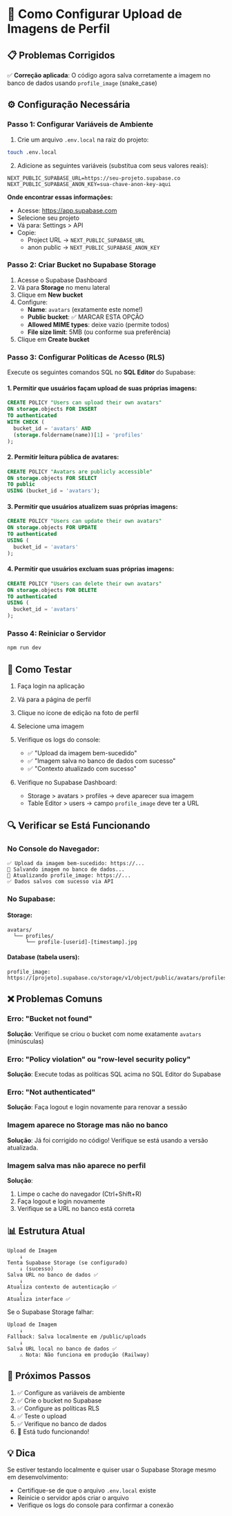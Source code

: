 # 🔧 Como Configurar Upload de Imagens de Perfil

## 📋 Problemas Corrigidos

✅ **Correção aplicada**: O código agora salva corretamente a imagem no banco de dados usando `profile_image` (snake_case)

## ⚙️ Configuração Necessária

### Passo 1: Configurar Variáveis de Ambiente

1. Crie um arquivo `.env.local` na raiz do projeto:

```bash
touch .env.local
```

2. Adicione as seguintes variáveis (substitua com seus valores reais):

```env
NEXT_PUBLIC_SUPABASE_URL=https://seu-projeto.supabase.co
NEXT_PUBLIC_SUPABASE_ANON_KEY=sua-chave-anon-key-aqui
```

**Onde encontrar essas informações:**
- Acesse: https://app.supabase.com
- Selecione seu projeto
- Vá para: Settings > API
- Copie:
  - Project URL → `NEXT_PUBLIC_SUPABASE_URL`
  - anon public → `NEXT_PUBLIC_SUPABASE_ANON_KEY`

### Passo 2: Criar Bucket no Supabase Storage

1. Acesse o Supabase Dashboard
2. Vá para **Storage** no menu lateral
3. Clique em **New bucket**
4. Configure:
   - **Name**: `avatars` (exatamente este nome!)
   - **Public bucket**: ✅ MARCAR ESTA OPÇÃO
   - **Allowed MIME types**: deixe vazio (permite todos)
   - **File size limit**: 5MB (ou conforme sua preferência)
5. Clique em **Create bucket**

### Passo 3: Configurar Políticas de Acesso (RLS)

Execute os seguintes comandos SQL no **SQL Editor** do Supabase:

#### 1. Permitir que usuários façam upload de suas próprias imagens:

```sql
CREATE POLICY "Users can upload their own avatars"
ON storage.objects FOR INSERT
TO authenticated
WITH CHECK (
  bucket_id = 'avatars' AND
  (storage.foldername(name))[1] = 'profiles'
);
```

#### 2. Permitir leitura pública de avatares:

```sql
CREATE POLICY "Avatars are publicly accessible"
ON storage.objects FOR SELECT
TO public
USING (bucket_id = 'avatars');
```

#### 3. Permitir que usuários atualizem suas próprias imagens:

```sql
CREATE POLICY "Users can update their own avatars"
ON storage.objects FOR UPDATE
TO authenticated
USING (
  bucket_id = 'avatars'
);
```

#### 4. Permitir que usuários excluam suas próprias imagens:

```sql
CREATE POLICY "Users can delete their own avatars"
ON storage.objects FOR DELETE
TO authenticated
USING (
  bucket_id = 'avatars'
);
```

### Passo 4: Reiniciar o Servidor

```bash
npm run dev
```

## 🧪 Como Testar

1. Faça login na aplicação
2. Vá para a página de perfil
3. Clique no ícone de edição na foto de perfil
4. Selecione uma imagem
5. Verifique os logs do console:
   - ✅ "Upload da imagem bem-sucedido"
   - ✅ "Imagem salva no banco de dados com sucesso"
   - ✅ "Contexto atualizado com sucesso"

6. Verifique no Supabase Dashboard:
   - Storage > avatars > profiles → deve aparecer sua imagem
   - Table Editor > users → campo `profile_image` deve ter a URL

## 🔍 Verificar se Está Funcionando

### No Console do Navegador:
```
✅ Upload da imagem bem-sucedido: https://...
💾 Salvando imagem no banco de dados...
📸 Atualizando profile_image: https://...
✅ Dados salvos com sucesso via API
```

### No Supabase:

#### Storage:
```
avatars/
  └── profiles/
      └── profile-[userid]-[timestamp].jpg
```

#### Database (tabela users):
```
profile_image: https://[projeto].supabase.co/storage/v1/object/public/avatars/profiles/...
```

## ❌ Problemas Comuns

### Erro: "Bucket not found"
**Solução**: Verifique se criou o bucket com nome exatamente `avatars` (minúsculas)

### Erro: "Policy violation" ou "row-level security policy"
**Solução**: Execute todas as políticas SQL acima no SQL Editor do Supabase

### Erro: "Not authenticated"
**Solução**: Faça logout e login novamente para renovar a sessão

### Imagem aparece no Storage mas não no banco
**Solução**: Já foi corrigido no código! Verifique se está usando a versão atualizada.

### Imagem salva mas não aparece no perfil
**Solução**: 
1. Limpe o cache do navegador (Ctrl+Shift+R)
2. Faça logout e login novamente
3. Verifique se a URL no banco está correta

## 📊 Estrutura Atual

```
Upload de Imagem
    ↓
Tenta Supabase Storage (se configurado)
    ↓ (sucesso)
Salva URL no banco de dados ✅
    ↓
Atualiza contexto de autenticação ✅
    ↓
Atualiza interface ✅
```

Se o Supabase Storage falhar:
```
Upload de Imagem
    ↓
Fallback: Salva localmente em /public/uploads
    ↓
Salva URL local no banco de dados ✅
    ⚠️ Nota: Não funciona em produção (Railway)
```

## 🚀 Próximos Passos

1. ✅ Configure as variáveis de ambiente
2. ✅ Crie o bucket no Supabase
3. ✅ Configure as políticas RLS
4. ✅ Teste o upload
5. ✅ Verifique no banco de dados
6. 🎉 Está tudo funcionando!

## 💡 Dica

Se estiver testando localmente e quiser usar o Supabase Storage mesmo em desenvolvimento:
- Certifique-se de que o arquivo `.env.local` existe
- Reinicie o servidor após criar o arquivo
- Verifique os logs do console para confirmar a conexão
